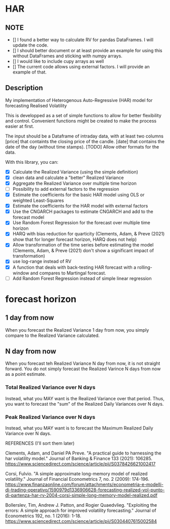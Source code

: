 # HAR

## NOTE
- [] I found a better way to calculate RV for pandas DataFrames. I will update the code.
- [] I should better document or at least provide an example for using this without DataFrames and sticking with numpy arrays.
- [] I would like to include cupy arrays as well
- [] The current code allows using external factors. I will provide an example of that.
  

## Description
My implementation of Heterogenous Auto-Regressive (HAR) model for forecasting Realised Volatility

This is developped as a set of simple functions to allow for better flexibility and control.
Convenient functions might be created to make the process easier at first.

The input should be a Dataframe of intraday data, with at least two columns
[price] that containts the closing price of the candle.
[date] that contains the date of the day (without time stamps).
[TODO] Allow other formats for the data.

With this library, you can:
- [x] Calculate the Realized Variance (using the simple definition)
- [x] clean data and calculate a "better" Realized Variance
- [x] Aggregate the Realized Variance over multiple time horizon
- [ ] Possibility to add external factors to the regression
- [x] Estimate the coefficients for the basic HAR model using OLS or weighted Least-Squares
- [x] Estimate the coefficients for the HAR model with external factors
- [x] Use the CNGARCH packages to estimate CNGARCH and add to the forecast model
- [x] Use Random Forest Regression for the forecast over multiple time horizon
- [x] HARQ with bias reduction for quarticity (Clements, Adam, & Preve (2021) show that for longer forecast horizon, HARQ does not help)
- [x] Allow transformation of the time series before estimating the model (Clements, Adam, & Preve (2021) don't show a significant impact of transformation)
- [x] use log-range instead of RV
- [x] A function that deals with back-testing HAR forecast with a rolling-window and compares to Martingal forecast.
- [ ] Add Random Forest Regression instead of simple linear regression

# forecast horizon

## 1 day from now
When you forecast the Realized Variance 1 day from now, you simply compare to the Realized Variance calculated.

## N day from now
When you forecast teh Realized Variance N day from now, it is not straight forward. You do not simply forecast the Realized Varince N days from now as a point estimate. 

### Total Realized Variance over N days
Instead, what you MAY want is the Realized Variance over that period. Thus, you want to forecast the "sum" of the Realized Daily Variances over N days.

### Peak Realized Variance over N days
Instead, what you MAY want is to forecast the Maximum Realized Daily Variance over N days.



REFERENCES (I'll sort them later)

Clements, Adam, and Daniel PA Preve. "A practical guide to harnessing the har volatility model." Journal of Banking & Finance 133 (2021): 106285.
https://www.sciencedirect.com/science/article/pii/S0378426621002417


Corsi, Fulvio. "A simple approximate long-memory model of realized volatility." Journal of Financial Econometrics 7, no. 2 (2009): 174-196.
https://www.finanzaonline.com/forum/attachments/econometria-e-modelli-di-trading-operativo/1590979d1336906628-forecasting-realized-vol-punto-di-partenza-har-rv-2004-corsi-simple-long-memory-model-realized.pdf


Bollerslev, Tim, Andrew J. Patton, and Rogier Quaedvlieg. "Exploiting the errors: A simple approach for improved volatility forecasting." Journal of Econometrics 192, no. 1 (2016): 1-18.
https://www.sciencedirect.com/science/article/pii/S0304407615002584







